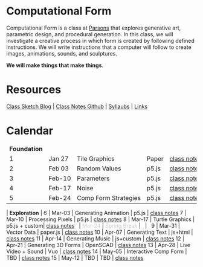 # Computational Form




Computational Form is a class at [Parsons](http://amt.parsons.edu/) that explores generative art, parametric design, and procedural generation. In this class, we will investigate a creative process in which form is created by following defined instructions. We will write instructions that a computer will follow to create images, animations, sounds, and sculptures.

**We will make things that make things**.




# Resources

[Class Sketch Blog](http://sketches.compform.net/) |
[Class Notes Github](https://github.com/jbakse/compform_notes) |
[Syllaubs](syllabus.html) |
[Links](links.html)


# Calendar

Week    | Date      | Topic                 | Tool  | Notes
---     | ---       | ---                   | ---   | ---
**Foundation**		|
1       | Jan 27    | Tile Graphics         | Paper | [class notes](week_1_tile)
2       | Feb 03    | Random Values       	| p5.js | [class notes](week_2_random)
3		| Feb-10	| Parameters			| p5.js | [class notes](week_3_parameters)
4		| Feb-17	| Noise					| p5.js | [class notes](week_4_noise)
5		| Feb-24	| Comp Form Strategies	| p5.js | [class notes](week_5_strategies)
|
**Exploration**		|
6		| Mar-03	| Generating Animation	| p5.js | [class notes](#)
7		| Mar-10	| Processing Pixels		| p5.js | [class notes](#)
8		| Mar-17	| Turtle Graphics		| p5.js + custom| [class notes](#)
&nbsp;	| *Mar-24*	| *Spring Break*		| &nbsp; | &nbsp;
9		| Mar-31	| Vector Data			| paper.js | [class notes](#)
10		| Apr-07	| Generating Text		| js+html | [class notes](#)
11		| Apr-14	| Generating Music		| js+custom | [class notes](#)
12		| Apr-21	| Generating 3D Forms	| OpenSCAD | [class notes](#)
13		| Apr-28	| Live Video + Sound	| Vuo | [class notes](#)
14		| May-05	| Interactive Comp Form	| TBD | [class notes](#)
15		| May-12	| TBD					| TBD | [class notes](#)



<script type="text/javascript" src="javascript/p5.min.js"></script>
<script type="text/javascript" src="backgrounds/rainbow_maze.js"></script>


<style>
canvas {
	position: fixed;
	top: 0;
	left: 0;
	z-index: -1;
}
.container {
	//padding: 15px;
	//background: rgba(255,255,255,.85);
}
td {
	white-space: nowrap;
	border: none;
}
td:empty {
	background: transparent;
	border: none;
	height: 20px;
}
th {
	display: none;
}
em {
	color: #CCC;
	font-style: normal;
}
</style>
